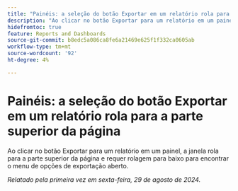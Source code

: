 ```yaml
---
title: "Painéis: a seleção do botão Exportar em um relatório rola para a parte superior da página"
description: "Ao clicar no botão Exportar para um relatório em um painel, a janela rola para a parte superior da página e requer rolagem para baixo para encontrar o menu de opções de exportação aberto."
hidefromtoc: true
feature: Reports and Dashboards
source-git-commit: b8edc5a086ca8fe6a21469e625f1f332ca0605ab
workflow-type: tm+mt
source-wordcount: '92'
ht-degree: 4%

---
```



# Painéis: a seleção do botão Exportar em um relatório rola para a parte superior da página

Ao clicar no botão Exportar para um relatório em um painel, a janela rola para a parte superior da página e requer rolagem para baixo para encontrar o menu de opções de exportação aberto.

_Relatado pela primeira vez em sexta-feira, 29 de agosto de 2024._